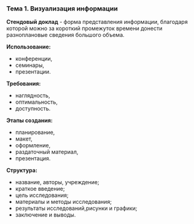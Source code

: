 ### Тема 1. Визуализация информации

**Стендовый доклад** - форма представления информации, благодаря которой можно за короткий промежуток времени донести разноплановые сведения большого объема.

**Использование:**

- конференции,
- семинары,
- презентации.

**Требования:**

- наглядность,
- оптимальность,
- доступность.

**Этапы создания:**

- планирование,
- макет,
- оформление,
- раздаточный материал,
- презентация.

**Структура:**

- название, авторы, учреждение;
- краткое введение;
- цель исследования;
- материалы и методы исследования;
- результаты исследований,рисунки и графики;
- заключение и выводы.